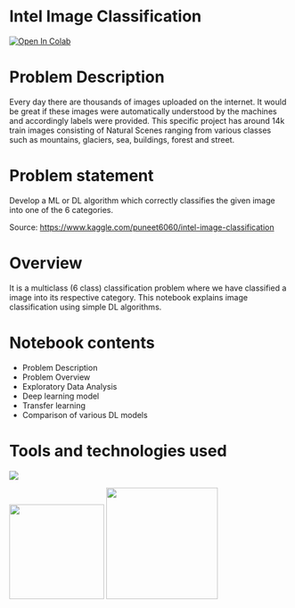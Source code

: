 # Intel Image Classification

<a href="https://colab.research.google.com/drive/1VH-8CLQuWJ-rTQeuXwUWReEepYoDOu0y#scrollTo=bmznUZQ1_8Un" target="_parent"><img src="https://colab.research.google.com/assets/colab-badge.svg" alt="Open In Colab"/></a>

# Problem Description

Every day there are thousands of images uploaded on the internet. It would be great if these images were automatically understood by the machines and accordingly labels were provided. This specific project has around 14k train images consisting of Natural Scenes ranging from various classes such as mountains, glaciers, sea, buildings, forest and street.

# Problem statement

Develop a ML or DL algorithm which correctly classifies the given image into one of the 6 categories.

Source: https://www.kaggle.com/puneet6060/intel-image-classification

# Overview

It is a multiclass (6 class) classification problem where we have classified a image into its respective category. This notebook explains image classification using simple DL algorithms.

# Notebook contents

- Problem Description
- Problem Overview
- Exploratory Data Analysis
- Deep learning model
- Transfer learning
- Comparison of various DL models

# Tools and technologies used

![](https://forthebadge.com/images/badges/made-with-python.svg)

[<img target="_blank" src="https://keras.io/img/logo.png" width=170>](https://keras.io/) [<img target="_blank" src="https://miro.medium.com/max/1400/1*7oukapIBInsovpHkQB3QZg.jpeg" width=200>](https://colab.research.google.com/) 
